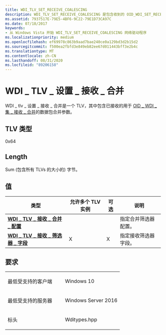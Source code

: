 ```yaml
---
title: WDI_TLV_SET_RECEIVE_COALESCING
description: WDI_TLV_SET_RECEIVE_COALESCING 是包含收到的 OID_WDI_SET_RECEIVE_COALESCING 的数据包合并参数的 TLV。
ms.assetid: 7937517E-79E5-4BF6-9C22-79E1D73CA97C
ms.date: 07/18/2017
keywords:
- 从 Windows Vista 开始 WDI_TLV_SET_RECEIVE_COALESCING 网络驱动程序
ms.localizationpriority: medium
ms.openlocfilehash: ef69978c863b9aad7bae240ce0a129bd3d2b15d2
ms.sourcegitcommit: f500ea2fbfd3e849eb82ee67d011443bff3e2b4c
ms.translationtype: MT
ms.contentlocale: zh-CN
ms.lasthandoff: 08/31/2020
ms.locfileid: "89206158"
---
```

# <a name="wdi_tlv_set_receive_coalescing"></a>WDI \_ TLV \_ 设置 \_ 接收 \_ 合并


WDI \_ tlv \_ 设置 \_ 接收 \_ 合并是一个 TLV，其中包含已接收的用于 [OID \_ WDI \_ 集 \_ 接收 \_ 合并](./oid-wdi-set-receive-coalescing.md)的数据包合并参数。

## <a name="tlv-type"></a>TLV 类型


0x64

## <a name="length"></a>Length


Sum (包含所有 TLVs 的大小的) 字节。

## <a name="values"></a>值


| 类型                                                                               | 允许多个 TLV 实例 | 可选 | 说明                                |
|------------------------------------------------------------------------------------|--------------------------------|----------|--------------------------------------------|
| [**WDI \_ TLV \_ 接收 \_ 合并 \_ 配置**](wdi-tlv-receive-coalescing-config.md) |                                |          | 指定合并筛选器配置。 |
| [**WDI \_ TLV \_ 接收 \_ 筛选器 \_ 字段**](wdi-tlv-receive-filter-field.md)           | X                              | X        | 指定接收筛选器字段。          |

 

<a name="requirements"></a>要求
------------

<table>
<colgroup>
<col width="50%" />
<col width="50%" />
</colgroup>
<tbody>
<tr class="odd">
<td><p>最低受支持的客户端</p></td>
<td><p>Windows 10</p></td>
</tr>
<tr class="even">
<td><p>最低受支持的服务器</p></td>
<td><p>Windows Server 2016</p></td>
</tr>
<tr class="odd">
<td><p>标头</p></td>
<td>Wditypes.hpp</td>
</tr>
</tbody>
</table>

 

